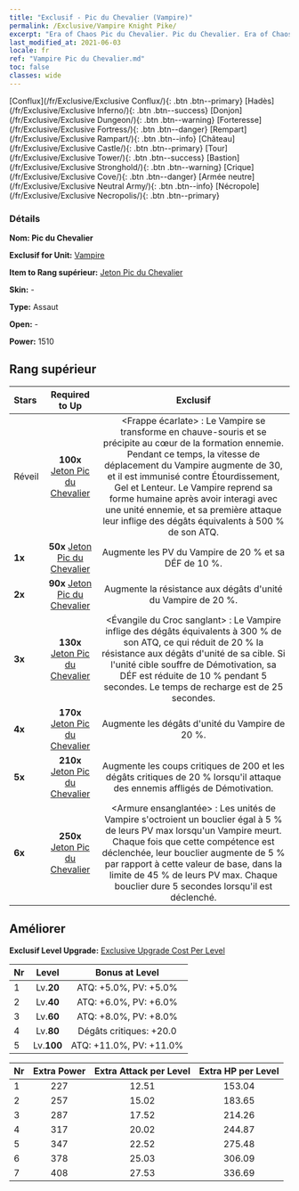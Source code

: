 ```yaml
---
title: "Exclusif - Pic du Chevalier (Vampire)"
permalink: /Exclusive/Vampire Knight Pike/
excerpt: "Era of Chaos Pic du Chevalier. Pic du Chevalier. Era of Chaos Exclusif Pic du Chevalier. Vampire Exclusif."
last_modified_at: 2021-06-03
locale: fr
ref: "Vampire Pic du Chevalier.md"
toc: false
classes: wide
---
```

 [Conflux](/fr/Exclusive/Exclusive Conflux/){: .btn .btn--primary} [Hadès](/fr/Exclusive/Exclusive Inferno/){: .btn .btn--success} [Donjon](/fr/Exclusive/Exclusive Dungeon/){: .btn .btn--warning} [Forteresse](/fr/Exclusive/Exclusive Fortress/){: .btn .btn--danger} [Rempart](/fr/Exclusive/Exclusive Rampart/){: .btn .btn--info} [Château](/fr/Exclusive/Exclusive Castle/){: .btn .btn--primary} [Tour](/fr/Exclusive/Exclusive Tower/){: .btn .btn--success} [Bastion](/fr/Exclusive/Exclusive Stronghold/){: .btn .btn--warning} [Crique](/fr/Exclusive/Exclusive Cove/){: .btn .btn--danger} [Armée neutre](/fr/Exclusive/Exclusive Neutral Army/){: .btn .btn--info} [Nécropole](/fr/Exclusive/Exclusive Necropolis/){: .btn .btn--primary} 

### Détails
 **Nom: Pic du Chevalier** 

 **Exclusif for Unit:** [Vampire](/fr/units/Vampire/) 

 **Item to Rang supérieur:** [Jeton Pic du Chevalier](/ItemsFR/con_916/)

 **Skin:** -

 **Type:** Assaut

 **Open:** -

 **Power:** 1510

## Rang supérieur

  |     Stars    |  Required to Up | Exclusif |
  |:-------------|:---------------:|:---------------:|
  |  Réveil  | **100x** [Jeton Pic du Chevalier](/ItemsFR/con_916/) | <Frappe écarlate> : Le Vampire se transforme en chauve-souris et se précipite au cœur de la formation ennemie. Pendant ce temps, la vitesse de déplacement du Vampire augmente de 30, et il est immunisé contre Étourdissement, Gel et Lenteur. Le Vampire reprend sa forme humaine après avoir interagi avec une unité ennemie, et sa première attaque leur inflige des dégâts équivalents à 500 % de son ATQ. |
  | **1x** <i class="fas fa-star"/> | **50x** [Jeton Pic du Chevalier](/ItemsFR/con_916/) | Augmente les PV du Vampire de 20 % et sa DÉF de 10 %. |
  | **2x** <i class="fas fa-star"/> | **90x** [Jeton Pic du Chevalier](/ItemsFR/con_916/) | Augmente la résistance aux dégâts d'unité du Vampire de 20 %. |
  | **3x** <i class="fas fa-star"/> | **130x** [Jeton Pic du Chevalier](/ItemsFR/con_916/) | <Évangile du Croc sanglant> : Le Vampire inflige des dégâts équivalents à 300 % de son ATQ, ce qui réduit de 20 % la résistance aux dégâts d'unité de sa cible. Si l'unité cible souffre de Démotivation, sa DÉF est réduite de 10 % pendant 5 secondes. Le temps de recharge est de 25 secondes. |
  | **4x** <i class="fas fa-star"/> | **170x** [Jeton Pic du Chevalier](/ItemsFR/con_916/) | Augmente les dégâts d'unité du Vampire de 20 %. |
  | **5x** <i class="fas fa-star"/> | **210x** [Jeton Pic du Chevalier](/ItemsFR/con_916/) | Augmente les coups critiques de 200 et les dégâts critiques de 20 % lorsqu'il attaque des ennemis affligés de Démotivation. |
  | **6x** <i class="fas fa-star"/> | **250x** [Jeton Pic du Chevalier](/ItemsFR/con_916/) | <Armure ensanglantée> : Les unités de Vampire s'octroient un bouclier égal à 5 % de leurs PV max lorsqu'un Vampire meurt. Chaque fois que cette compétence est déclenchée, leur bouclier augmente de 5 % par rapport à cette valeur de base, dans la limite de 45 % de leurs PV max. Chaque bouclier dure 5 secondes lorsqu'il est déclenché. |


## Améliorer
 **Exclusif Level Upgrade:** [Exclusive Upgrade Cost Per Level](/Exclusive/ExclusiveUpgradeCostPerLevel/)

  |  Nr  |   Level  | Bonus at Level |
  |:-----|:--------:|:--------------:|
  | 1 | Lv.**20** | ATQ: +5.0%, PV: +5.0% |
  | 2 | Lv.**40** | ATQ: +6.0%, PV: +6.0% |
  | 3 | Lv.**60** | ATQ: +8.0%, PV: +8.0% |
  | 4 | Lv.**80** | Dégâts critiques: +20.0 |
  | 5 | Lv.**100** | ATQ: +11.0%, PV: +11.0% |


  |  Nr  |  Extra Power | Extra Attack per Level | Extra HP per Level |
  |:-----|:--------:|:--------:|:--------:|
  | 1 | 227 | 12.51 | 153.04 |
  | 2 | 257 | 15.02 | 183.65 |
  | 3 | 287 | 17.52 | 214.26 |
  | 4 | 317 | 20.02 | 244.87 |
  | 5 | 347 | 22.52 | 275.48 |
  | 6 | 378 | 25.03 | 306.09 |
  | 7 | 408 | 27.53 | 336.69 |


